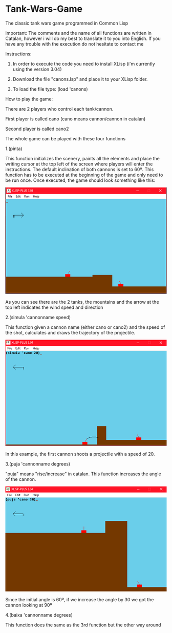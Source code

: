 # Tank-Wars-Game
The classic tank wars game programmed in Common Lisp

Important: The comments and the name of all functions are written in Catalan, however i will do my best to translate it to you into English.
If you have any trouble with the execution do not hesitate to contact me

Instructions:

1. In order to execute the code you need to install XLisp (i'm currently using the version 3.04)

2. Download the file "canons.lsp" and place it to your XLisp folder.

3. To load the file type: (load 'canons)

How to play the game:


There are 2 players who control each tank/cannon.

First player is called cano (cano means cannon/cannon in catalan)

Second player is called cano2

The whole game can be played with these four functions

1.(pinta)

This function initializes the scenery, paints all the elements and place the writing cursor at the top left of the screen where players will enter the instructions.
The default inclination of both cannons is set to 60º.
This function has to be executed at the beginning of the game and only need to be run once.
Once executed, the game should look something like this:

![](images/initial.PNG)

As you can see there are the 2 tanks, the mountains and the arrow at the top left indicates the wind speed and direction

2.(simula 'cannonname speed)

This function given a cannon name (either cano or cano2) and the speed of the shot, calculates and draws the trajectory of the projectile.

![](images/simula.PNG)

In this example, the first cannon shoots a projectile with a speed of 20.

3.(puja 'cannonname degrees)

"puja" means "rise/increase" in catalan.
This function increases the angle of the cannon.

![](images/puja.PNG)

Since the initial angle is 60º, if we increase the angle by 30 we got the cannon looking at 90º

4.(baixa 'cannonname degrees)

This function does the same as the 3rd function but the other way around
